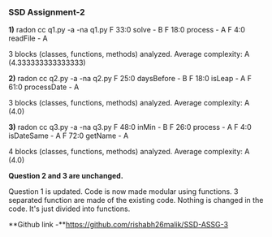 ### SSD Assignment-2

**1)**
radon cc q1.py -a -na
q1.py
    F 33:0 solve - B
    F 18:0 process - A
    F 4:0 readFile - A

3 blocks (classes, functions, methods) analyzed.
Average complexity: A (4.333333333333333)

**2)**
radon cc q2.py -a -na
q2.py
    F 25:0 daysBefore - B
    F 18:0 isLeap - A
    F 61:0 processDate - A

3 blocks (classes, functions, methods) analyzed.
Average complexity: A (4.0)

**3)**
radon cc q3.py -a -na
q3.py
    F 48:0 inMin - B
    F 26:0 process - A
    F 4:0 isDateSame - A
    F 72:0 getName - A

4 blocks (classes, functions, methods) analyzed.
Average complexity: A (4.0)

**Question 2 and 3 are unchanged.**

Question 1 is updated. Code is now made modular using functions. 3 separated function are made of the existing code. Nothing is changed in the code. It's just divided into functions. 

**Github link -**https://github.com/rishabh26malik/SSD-ASSG-3